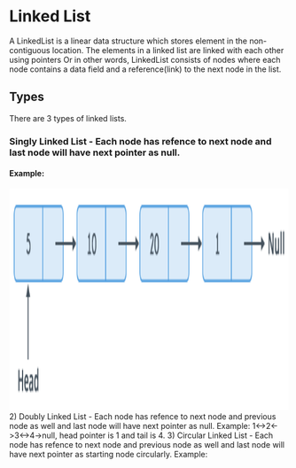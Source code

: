 # Linked List

A LinkedList is a linear data structure which stores element in the non-contiguous location. The elements in a linked list are linked with each other using pointers Or in other words, LinkedList consists of nodes where each node contains a data field and a reference(link) to the next node in the list.

## Types

There are 3 types of linked lists.

### Singly Linked List - Each node has refence to next node and last node will have next pointer as null. 
   #### Example: 
<img src="LinkedListDataStructure/src/resources/SingleLinkedList.png" height="400" />
   2) Doubly Linked List - Each node has refence to next node and previous node as well and last node will have next pointer as null. Example: 1<->2<->3<->4->null, head pointer is 1 and tail is 4.
   3) Circular Linked List - Each node has refence to next node and previous node as well and last node will have next pointer as starting node circularly. Example: 


